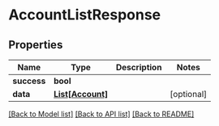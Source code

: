 # AccountListResponse

## Properties
Name | Type | Description | Notes
------------ | ------------- | ------------- | -------------
**success** | **bool** |  | 
**data** | [**List[Account]**](Account.md) |  | [optional] 

[[Back to Model list]](../README.md#documentation-for-models) [[Back to API list]](../README.md#documentation-for-api-endpoints) [[Back to README]](../README.md)


